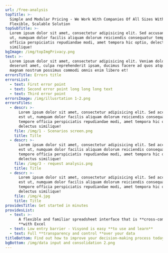 ```yaml
---
url: /free-analysis
topTitle: >-
  Simple and Modular Pricing - We Work With Companies Of All Sizes With A
  Flexible, Scalable Solution
topSubTitle: >-
  Lorem ipsum dolor sit amet, consectetur adipisicing elit. Sed accusantium est
  ut, numquam dolor facilis aliquam dolorum reiciendis consequatur tempore
  officia perspiciatis repudiandae modi, amet tempora hic optio, delectus
  similique!
bgImage: /img/topImgPrivacy.png
text: >-
  Lorem ipsum dolor sit amet, consectetur adipisicing elit. Veniam dolore earum
  deserunt amet, culpa reprehenderit ipsam, ducimus facere ad quos atque qui
  magnam nostrum possimus commodi omnis enim libero et!
errorsTitle: Errors title
errorsList:
  - text: First error point
  - text: Second error point long long long text
  - text: Third error point
errorsImage: /img/illusrtation 1-2.png
errorsFiles:
  - descr: >-
      Lorem ipsum dolor sit amet, consectetur adipisicing elit. Sed accusantium
      est ut, numquam dolor facilis aliquam dolorum reiciendis consequatur
      tempore officia perspiciatis repudiandae modi, amet tempora hic optio,
      delectus similique!
    file: /img/1 - Scenarios screen.png
    title: Title
  - descr: >-
      Lorem ipsum dolor sit amet, consectetur adipisicing elit. Sed accusantium
      est ut, numquam dolor facilis aliquam dolorum reiciendis consequatur
      tempore officia perspiciatis repudiandae modi, amet tempora hic optio,
      delectus similique!
    file: /img/3 - request analysis.png
    title: Title
  - descr: >-
      Lorem ipsum dolor sit amet, consectetur adipisicing elit. Sed accusantium
      est ut, numquam dolor facilis aliquam dolorum reiciendis consequatur
      tempore officia perspiciatis repudiandae modi, amet tempora hic optio,
      delectus similique!
    file: /img/4.jpg
    title: Title
providesTitle: Get started in minutes
providesList:
  - text: >-
      A flexible and familiar spreadsheet interface that is **cross-compatible
      **with Excel
  - text: Low entry barrier - Visyond is easy **to use and learn**
  - text: Full **transparency and control **over your data
titleBottom: Find out how to improve your decision-making process today
bgBottom: /img/data input and consolidation 2.png
---
```


